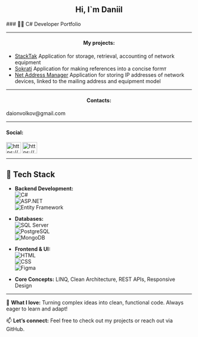 <h2 align="center">Hi, I`m Daniil</h2>
### 👨‍💻 C# Developer Portfolio 
<hr/>
<h4 align="center">My projects:</h4>
<ul>
  <li><a href="https://github.com/daionvolkov/StackTak">StackTak</a> Application for storage, retrieval, accounting of network equipment</li>
  <li><a href="https://github.com/daionvolkov/sokrati_git">Sokrati</a> Application for making references into a concise formт </li>
  <li><a href="https://github.com/daionvolkov/NetAddressManager.git">Net Address Manager</a> Application for storing IP addresses of network devices, linked to the mailing address and equipment model</li>
</ul>
  <hr/>
  <h4 align="center">Contacts:</h4>
<p>
  daionvolkov@gmail.com
  </p>


<hr/>
<h4 align="left">Social:</h4>
<p align="left">
<a href="https://linkedin.com/in/https://www.linkedin.com/in/%d0%b4%d0%b0%d0%bd%d0%b8%d0%b8%d0%bb-%d0%b2%d0%be%d0%bb%d0%ba%d0%be%d0%b2-0705b2127/" target="blank"><img align="center" src="https://raw.githubusercontent.com/rahuldkjain/github-profile-readme-generator/master/src/images/icons/Social/linked-in-alt.svg" alt="https://www.linkedin.com/in/%d0%b4%d0%b0%d0%bd%d0%b8%d0%b8%d0%bb-%d0%b2%d0%be%d0%bb%d0%ba%d0%be%d0%b2-0705b2127/" height="30" width="40" /></a>
<a href="https://fb.com/https://www.facebook.com/daniel.volkov.75" target="blank"><img align="center" src="https://raw.githubusercontent.com/rahuldkjain/github-profile-readme-generator/master/src/images/icons/Social/facebook.svg" alt="https://www.facebook.com/daniel.volkov.75" height="30" width="40" /></a>
</p>
<hr/>

## 🚀 Tech Stack  

- **Backend Development:**  
  ![C#](https://img.shields.io/badge/-C%23-239120?style=flat&logo=c-sharp&logoColor=white)  
  ![ASP.NET](https://img.shields.io/badge/-ASP.NET-5C2D91?style=flat&logo=dotnet&logoColor=white)  
  ![Entity Framework](https://img.shields.io/badge/-Entity%20Framework-512BD4?style=flat&logo=dotnet&logoColor=white)  

- **Databases:**  
  ![SQL Server](https://img.shields.io/badge/-SQL%20Server-CC2927?style=flat&logo=microsoft-sql-server&logoColor=white)  
  ![PostgreSQL](https://img.shields.io/badge/-PostgreSQL-336791?style=flat&logo=postgresql&logoColor=white)  
  ![MongoDB](https://img.shields.io/badge/-MongoDB-47A248?style=flat&logo=mongodb&logoColor=white)  

- **Frontend & UI:**  
  ![HTML](https://img.shields.io/badge/-HTML-E34F26?style=flat&logo=html5&logoColor=white)  
  ![CSS](https://img.shields.io/badge/-CSS-1572B6?style=flat&logo=css3&logoColor=white)  
  ![Figma](https://img.shields.io/badge/-Figma-F24E1E?style=flat&logo=figma&logoColor=white)  

- **Core Concepts:** LINQ, Clean Architecture, REST APIs, Responsive Design  

---

🌟 **What I love:** Turning complex ideas into clean, functional code. Always eager to learn and adapt!  

📫 **Let’s connect:** Feel free to check out my projects or reach out via GitHub.  
